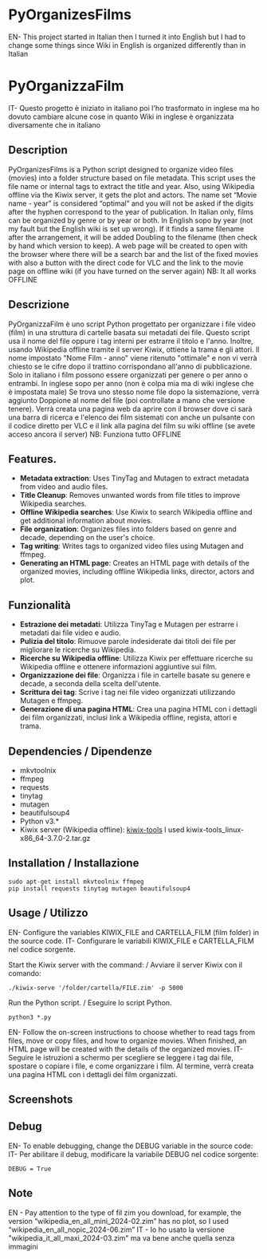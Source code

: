 # PyOrganizesFilms
EN- This project started in Italian then I turned it into English but I had to change some things since Wiki in English is organized differently than in Italian
# PyOrganizzaFilm
IT- Questo progetto è iniziato in italiano poi l'ho trasformato in inglese ma ho dovuto cambiare alcune cose in quanto Wiki in inglese è organizzata diversamente che in italiano

## Description

PyOrganizesFilms is a Python script designed to organize video files (movies) into a folder structure based on file metadata. 
This script uses the file name or internal tags to extract the title and year. 
Also, using Wikipedia offline via the Kiwix server, it gets the plot and actors.
The name set “Movie name - year” is considered “optimal” and you will not be asked if the digits after the hyphen correspond to the year of publication.
In Italian only, films can be organized by genre or by year or both. In English sopo by year (not my fault but the English wiki is set up wrong).
If it finds a same filename after the arrangement, it will be added Doubling to the filename (then check by hand which version to keep).
A web page will be created to open with the browser where there will be a search bar and the list of the fixed movies with also a button with the direct code for VLC and the link to the movie page on offline wiki (if you have turned on the server again)
NB: It all works OFFLINE

## Descrizione

PyOrganizzaFilm è uno script Python progettato per organizzare i file video (film) in una struttura di cartelle basata sui metadati dei file. 
Questo script usa il nome del file oppure i tag interni per estrarre il titolo e l'anno. 
Inoltre, usando Wikipedia offline tramite il server Kiwix, ottiene la trama e gli attori.
Il nome impostato "Nome Film - anno" viene ritenuto "ottimale" e non vi verrà chiesto se le cifre dopo il trattino corrispondano all'anno di pubblicazione.
Solo in italiano i film possono essere organizzati per genere o per anno o entrambi. In inglese sopo per anno (non è colpa mia ma di wiki inglese che è impostata male)
Se trova uno stesso nome file dopo la sistemazione, verrà aggiunto Doppione al nome del file (poi controllate a mano che versione tenere).
Verrà creata una pagina web da aprire con il browser dove ci sarà una barra di ricerca e l'elenco dei film sistemati con anche un pulsante con il codice diretto per VLC e il link alla pagina del film su wiki offline (se avete acceso ancora il server)
NB: Funziona tutto OFFLINE

## Features.

- **Metadata extraction**: Uses TinyTag and Mutagen to extract metadata from video and audio files.
- **Title Cleanup**: Removes unwanted words from file titles to improve Wikipedia searches.
- **Offline Wikipedia searches**: Use Kiwix to search Wikipedia offline and get additional information about movies.
- **File organization**: Organizes files into folders based on genre and decade, depending on the user's choice.
- **Tag writing**: Writes tags to organized video files using Mutagen and ffmpeg.
- **Generating an HTML page**: Creates an HTML page with details of the organized movies, including offline Wikipedia links, director, actors and plot.
  
## Funzionalità

- **Estrazione dei metadati**: Utilizza TinyTag e Mutagen per estrarre i metadati dai file video e audio.
- **Pulizia del titolo**: Rimuove parole indesiderate dai titoli dei file per migliorare le ricerche su Wikipedia.
- **Ricerche su Wikipedia offline**: Utilizza Kiwix per effettuare ricerche su Wikipedia offline e ottenere informazioni aggiuntive sui film.
- **Organizzazione dei file**: Organizza i file in cartelle basate su genere e decade, a seconda della scelta dell'utente.
- **Scrittura dei tag**: Scrive i tag nei file video organizzati utilizzando Mutagen e ffmpeg.
- **Generazione di una pagina HTML**: Crea una pagina HTML con i dettagli dei film organizzati, inclusi link a Wikipedia offline, regista, attori e trama.

## Dependencies / Dipendenze

- mkvtoolnix
- ffmpeg
- requests
- tinytag
- mutagen
- beautifulsoup4
- Python v3.*
- Kiwix server (Wikipedia offline): [kiwix-tools](https://download.kiwix.org/release/kiwix-tools/) I used kiwix-tools_linux-x86_64-3.7.0-2.tar.gz

## Installation / Installazione

    sudo apt-get install mkvtoolnix ffmpeg
    pip install requests tinytag mutagen beautifulsoup4 

## Usage / Utilizzo
EN- Configure the variables KIWIX_FILE and CARTELLA_FILM (film folder) in the source code.
IT- Configurare le variabili KIWIX_FILE e CARTELLA_FILM nel codice sorgente.

Start the Kiwix server with the command: / Avviare il server Kiwix con il comando:

    ./kiwix-serve '/folder/cartella/FILE.zim' -p 5000

Run the Python script. / Eseguire lo script Python.

    python3 *.py 
    
 EN- Follow the on-screen instructions to choose whether to read tags from files, move or copy files, and how to organize movies.
  When finished, an HTML page will be created with the details of the organized movies.
 IT- Seguire le istruzioni a schermo per scegliere se leggere i tag dai file, spostare o copiare i file, e come organizzare i film.
  Al termine, verrà creata una pagina HTML con i dettagli dei film organizzati.

## Screenshots

## Debug
EN- To enable debugging, change the DEBUG variable in the source code:
IT- Per abilitare il debug, modificare la variabile DEBUG nel codice sorgente:

    DEBUG = True

## Note
EN - Pay attention to the type of fil zim you download, for example, the version “wikipedia_en_all_mini_2024-02.zim” has no plot, so I used “wikipedia_en_all_nopic_2024-06.zim”
IT - Io ho usato la versione "wikipedia_it_all_maxi_2024-03.zim" ma va bene anche quella senza immagini
